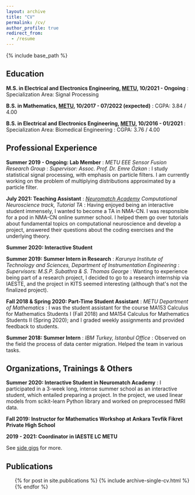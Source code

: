 ```yaml
---
layout: archive
title: "CV"
permalink: /cv/
author_profile: true
redirect_from:
  - /resume
---
```


{% include base_path %}

## Education
**M.S. in Electrical and Electronics Engineering, [METU](https://eee.metu.edu.tr), 10/2021 - Ongoing**
:   Specialization Area: Signal Processing

**B.S. in Mathematics, [METU](https://math.metu.edu.tr), 10/2017 - 07/2022 (expected)**
:   CGPA: 3.84 / 4.00

**B.S. in Electrical and Electronics Engineering, [METU](https://eee.metu.edu.tr), 10/2016 - 01/2021**
:   Specialization Area: Biomedical Engineering
:   CGPA: 3.76 / 4.00

## Professional Experience

**Summer 2019 - Ongoing: Lab Member**
:   *METU EEE Sensor Fusion Research Group*
:   *Supervisor: Assoc. Prof. Dr. Emre Özkan*
:   I study statistical signal processing, with emphasis on particle filters. I am currently working on the problem of multiplying distributions approximated by a particle filter.

**July 2021: Teaching Assistant**
:   *[Neuromatch Academy](https://academy.neuromatch.io) Computational Neuroscience track, Tutorial TA*
:   Having enjoyed being an interactive student immensely, I wanted to become a TA in NMA-CN. I was responsible for a pod in NMA-CN online summer school. I helped them go over tutorials about fundamental topics on computational neuroscience and develop a project, answered their questions about the coding exercises and the underlying theory.

**Summer 2020: Interactive Student**

**Summer 2019: Summer Intern in Research**
:   *Karunya Institute of Technology and Sciences, Department of Instrumentation Engineering*
:   *Supervisors: M.S.P. Subathra & S. Thomas George*
:   Wanting to experience being part of a research project, I decided to go to a research internship via IAESTE, and the project in KITS seemed interesting (although that's not the finalized project).

**Fall 2018 & Spring 2020: Part-Time Student Assistant**
:   *METU Department of Mathematics*
:   I was the student assistant for the course MA153 Calculus for Mathematics Students I (Fall 2018) and MA154 Calculus for Mathematics Students II (Spring 2020); and I graded weekly assignments and provided feedback to students.

**Summer 2018: Summer Intern**
:   *IBM Turkey, Istanbul Office*
:   Observed on the field the process of data center migration. Helped the team in various tasks.

## Organizations, Trainings & Others

**Summer 2020: Interactive Student in Neuromatch Academy**
:   I participated in a 3-week long, intense summer school as an interactive student, which entailed preparing a project. In the project, we used linear models from scikit-learn Python library and worked on preprocessed fMRI data.

**Fall 2019: Instructor for Mathematics Workshop at Ankara Tevfik Fikret Private High School**

**2019 - 2021: Coordinator in IAESTE LC METU**

See [side gigs](/side-gigs) for more.
  
<!-- ## Skills
* Skill 1
* Skill 2
  * Sub-skill 2.1
  * Sub-skill 2.2
  * Sub-skill 2.3
* Skill 3 -->

## Publications
  <ul>{% for post in site.publications %}
    {% include archive-single-cv.html %}
  {% endfor %}</ul>
  
<!-- Talks
======
  <ul>{% for post in site.talks %}
    {% include archive-single-talk-cv.html %}
  {% endfor %}</ul> -->
  
<!-- Teaching
======
  <ul>{% for post in site.teaching %}
    {% include archive-single-cv.html %}
  {% endfor %}</ul>
  
Service and leadership
======
* Currently signed in to 43 different slack teams -->
